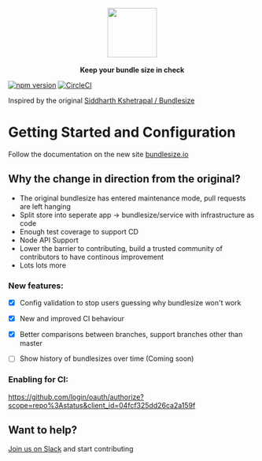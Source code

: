 <p align="center">
  <img src="https://cdn.rawgit.com/bundlesize/bundlesize.io/master/docs/_assets/logo-large.svg" height="100px">
  <br><br>
  <b>Keep your bundle size in check</b>
  <br>
</p>

  [![npm version](https://badge.fury.io/js/%40bundlesize%2Fbundlesize.svg)](https://badge.fury.io/js/%40bundlesize%2Fbundlesize)
  [![CircleCI](https://circleci.com/gh/bundlesize/bundlesize.svg?style=svg)](https://circleci.com/gh/bundlesize/bundlesize)
  

Inspired by the original [Siddharth Kshetrapal / Bundlesize](https://github.com/siddharthkp/bundlesize)

# Getting Started and Configuration
Follow the documentation on the new site [bundlesize.io](http://bundlesize.io/)



## Why the change in direction from the original?
- The original bundlesize has entered maintenance mode, pull requests are left hanging
- Split store into seperate app -> bundlesize/service with infrastructure as code
- Enough test coverage to support CD
- Node API Support
- Lower the barrier to contributing, build a trusted community of contributors to have continous improvement
- Lots lots more


### New features:
- [x] Config validation to stop users guessing why bundlesize won't work
- [x] New and improved CI behaviour
- [x] Better comparisons between branches, support branches other than master
- [ ] Show history of bundlesizes over time (Coming soon)



### Enabling for CI:
https://github.com/login/oauth/authorize?scope=repo%3Astatus&client_id=04fcf325dd26ca2a159f

## Want to help? 
[Join us on Slack](https://join.slack.com/t/bundlesize-bundlesize/shared_invite/enQtMzUwNjYxNTMwMzcyLWE5NGI4MzZjMjM4MTRlYzllOTMwYzIzZWNjM2MyMjBmMzNjNGM0ZGVhODc2YjFkNzIwMzNkYjk3NzE0MjZkOTc) and start contributing

